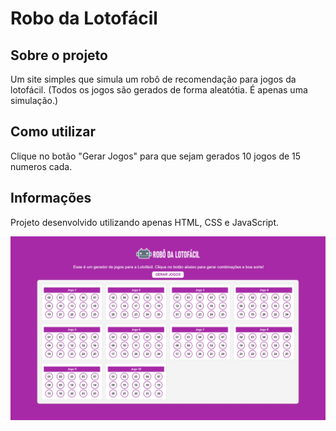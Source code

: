 # Robo da Lotofácil

## Sobre o projeto

Um site simples que simula um robô de recomendação para jogos da lotofácil. (Todos os jogos são gerados de forma aleatótia. É apenas uma simulação.)

## Como utilizar

Clique no botão "Gerar Jogos" para que sejam gerados 10 jogos de 15 numeros cada.

## Informações

Projeto desenvolvido utilizando apenas HTML, CSS e JavaScript.

<img src="screenshot.jpg"/>
